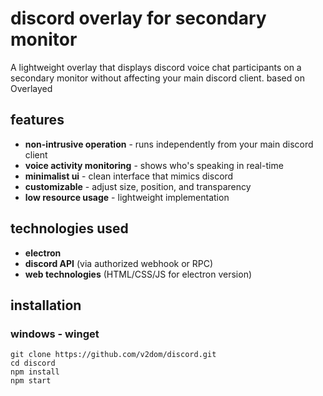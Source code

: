 # discord overlay for secondary monitor

A lightweight overlay that displays discord voice chat participants on a secondary monitor without affecting your main discord client. based on Overlayed

## features

- **non-intrusive operation** - runs independently from your main discord client
- **voice activity monitoring** - shows who's speaking in real-time
- **minimalist ui** - clean interface that mimics discord
- **customizable** - adjust size, position, and transparency
- **low resource usage** - lightweight implementation

## technologies used

- **electron**
- **discord API** (via authorized webhook or RPC)
- **web technologies** (HTML/CSS/JS for electron version)

## installation

### windows - winget

```
git clone https://github.com/v2dom/discord.git
cd discord
npm install
npm start
```

